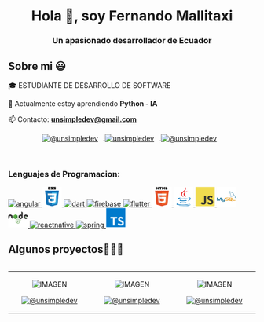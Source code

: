 <h1 align="center">Hola 👋, soy Fernando Mallitaxi</h1>
<h3 align="center">Un apasionado desarrollador de Ecuador</h3>

<h2>Sobre mi 😃</h2>
<p align="left">
  🎓 ESTUDIANTE DE DESARROLLO DE SOFTWARE
    
  🌱 Actualmente estoy aprendiendo **Python - IA**
    
  📫 Contacto: **unsimpledev@gmail.com**
</p>

<p align="center">
  <a href="https://github.com/Ferchosos-Programmers" target="blank">
    <img align="center" src="https://img.shields.io/badge/GitHub-100000?style=for-the-badge&logo=github&logoColor=white" alt="@unsimpledev" style="margin-right: 2%;" />
  </a>
  <a href="https://www.linkedin.com/in/fernando-mallitaxi-510868304/" target="blank">
    <img align="center" src="https://img.shields.io/badge/LinkedIn-0077B5?style=for-the-badge&logo=linkedin&logoColor=white" alt="unsimpledev" style="margin-right: 2%;" />
  </a>
  <a href="mailto:fernandomallitaxi0@gmail.com" target="blank">
    <img align="center" src="https://img.shields.io/badge/Gmail-D14836?style=for-the-badge&logo=gmail&logoColor=white" alt="@unsimpledev" style="margin-right: 2%;" />
  </a>
</p>

<br>

<h3 align="left">Lenguajes de Programacion:</h3>
<p align="left"> <a href="https://angular.io" target="_blank" rel="noreferrer"> <img src="https://angular.io/assets/images/logos/angular/angular.svg" alt="angular" width="40" height="40"/> </a> <a href="https://www.w3schools.com/css/" target="_blank" rel="noreferrer"> <img src="https://raw.githubusercontent.com/devicons/devicon/master/icons/css3/css3-original-wordmark.svg" alt="css3" width="40" height="40"/> </a> <a href="https://dart.dev" target="_blank" rel="noreferrer"> <img src="https://www.vectorlogo.zone/logos/dartlang/dartlang-icon.svg" alt="dart" width="40" height="40"/> </a> <a href="https://firebase.google.com/" target="_blank" rel="noreferrer"> <img src="https://www.vectorlogo.zone/logos/firebase/firebase-icon.svg" alt="firebase" width="40" height="40"/> </a> <a href="https://flutter.dev" target="_blank" rel="noreferrer"> <img src="https://www.vectorlogo.zone/logos/flutterio/flutterio-icon.svg" alt="flutter" width="40" height="40"/> </a> <a href="https://www.w3.org/html/" target="_blank" rel="noreferrer"> <img src="https://raw.githubusercontent.com/devicons/devicon/master/icons/html5/html5-original-wordmark.svg" alt="html5" width="40" height="40"/> </a> <a href="https://www.java.com" target="_blank" rel="noreferrer"> <img src="https://raw.githubusercontent.com/devicons/devicon/master/icons/java/java-original.svg" alt="java" width="40" height="40"/> </a> <a href="https://developer.mozilla.org/en-US/docs/Web/JavaScript" target="_blank" rel="noreferrer"> <img src="https://raw.githubusercontent.com/devicons/devicon/master/icons/javascript/javascript-original.svg" alt="javascript" width="40" height="40"/> </a> <a href="https://www.mysql.com/" target="_blank" rel="noreferrer"> <img src="https://raw.githubusercontent.com/devicons/devicon/master/icons/mysql/mysql-original-wordmark.svg" alt="mysql" width="40" height="40"/> </a> <a href="https://nodejs.org" target="_blank" rel="noreferrer"> <img src="https://raw.githubusercontent.com/devicons/devicon/master/icons/nodejs/nodejs-original-wordmark.svg" alt="nodejs" width="40" height="40"/> </a> <a href="https://reactnative.dev/" target="_blank" rel="noreferrer"> <img src="https://reactnative.dev/img/header_logo.svg" alt="reactnative" width="40" height="40"/> </a> <a href="https://spring.io/" target="_blank" rel="noreferrer"> <img src="https://www.vectorlogo.zone/logos/springio/springio-icon.svg" alt="spring" width="40" height="40"/> </a> <a href="https://www.typescriptlang.org/" target="_blank" rel="noreferrer"> <img src="https://raw.githubusercontent.com/devicons/devicon/master/icons/typescript/typescript-original.svg" alt="typescript" width="40" height="40"/> </a> </p>


<div id="proyectos">
<h2 >Algunos proyectos👨🏻‍💻</h2>

  <table align="left" >
    <tr border="none">
      <td width="25%" align="center">
          <p align="center">
              <img align="center" width=100% src="https://th.bing.com/th/id/OIG2.gWOBI5g3Hfp4kFpvYMpn?pid=ImgGn"   alt="IMAGEN" />
          </p>
          <p align="center">
            <a href="https://github.com/Ferchosos-Programmers/CINEFLIX_APP" target="blank"><img align="center" src="https://img.shields.io/badge/GitHub-100000?style=for-the-badge&logo=github&logoColor=white" alt="@unsimpledev" /></a>
          </p>       
      </td>
      <td width="25%" align="center">
          <p align="center">
              <img align="center" width=100% src="https://th.bing.com/th/id/OIG3.Lj2EPQ8qpmYmsjzQPIt3?w=1024&h=1024&rs=1&pid=ImgDetMain"   alt="IMAGEN" />
          </p>
          <p align="center">
            <a href="https://github.com/Ferchosos-Programmers/Tienda-Online" target="blank"><img align="center" src="https://img.shields.io/badge/GitHub-100000?style=for-the-badge&logo=github&logoColor=white" alt="@unsimpledev" /></a>
          </p>       
      </td>
      <td width="25%" align="center">
          <p align="center">
              <img align="center" width=100% src="https://th.bing.com/th/id/OIG4.dUnWhgWriqM_VziM89tU?w=1024&h=1024&rs=1&pid=ImgDetMain"   alt="IMAGEN" />
          </p>
          <p align="center">
            <a href="https://github.com/Ferchosos-Programmers/Biblioteca-Completa" target="blank"><img align="center" src="https://img.shields.io/badge/GitHub-100000?style=for-the-badge&logo=github&logoColor=white" alt="@unsimpledev" /></a>
          </p>       
      </td>
    </tr>
  </table>
</div>
